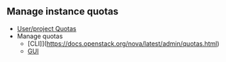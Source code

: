 ## Manage instance quotas

  * [User/project Quotas](https://docs.openstack.org/nova/latest/user/quotas.html)
  * Manage quotas
    * [CLI]](https://docs.openstack.org/nova/latest/admin/quotas.html) 
    * [GUI](https://docs.openstack.org/horizon/latest/admin/set-quotas.html)